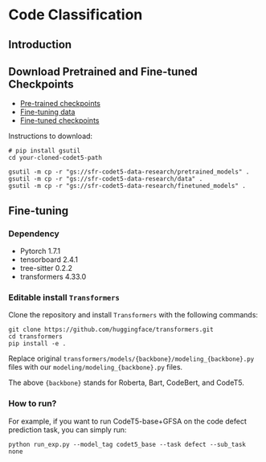 # Code Classification

## Introduction

## Download Pretrained and Fine-tuned Checkpoints

* [Pre-trained checkpoints](https://console.cloud.google.com/storage/browser/sfr-codet5-data-research/pretrained_models)
* [Fine-tuning data](https://console.cloud.google.com/storage/browser/sfr-codet5-data-research/data)
* [Fine-tuned checkpoints](https://console.cloud.google.com/storage/browser/sfr-codet5-data-research/finetuned_models)

Instructions to download:

```
# pip install gsutil
cd your-cloned-codet5-path

gsutil -m cp -r "gs://sfr-codet5-data-research/pretrained_models" .
gsutil -m cp -r "gs://sfr-codet5-data-research/data" .
gsutil -m cp -r "gs://sfr-codet5-data-research/finetuned_models" .
```

## Fine-tuning

### Dependency

- Pytorch 1.7.1
- tensorboard 2.4.1
- tree-sitter 0.2.2
- transformers 4.33.0

### Editable install `Transformers`

Clone the repository and install `Transformers` with the following commands:
```
git clone https://github.com/huggingface/transformers.git
cd transformers
pip install -e .
```
Replace original `transformers/models/{backbone}/modeling_{backbone}.py` files with our `modeling/modeling_{backbone}.py` files.

The above `{backbone}` stands for Roberta, Bart, CodeBert, and CodeT5.

### How to run?

For example, if you want to run CodeT5-base+GFSA on the code defect prediction task, you can simply run:

```
python run_exp.py --model_tag codet5_base --task defect --sub_task none
```